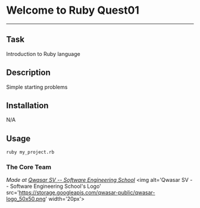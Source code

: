 # Welcome to Ruby Quest01
***

## Task
Introduction to Ruby language

## Description
Simple starting problems

## Installation
N/A

## Usage
```
ruby my_project.rb

```

### The Core Team

<span><i>Made at <a href='https://qwasar.io'>Qwasar SV -- Software Engineering School</a></i></span>
<span><img alt='Qwasar SV -- Software Engineering School's Logo' src='https://storage.googleapis.com/qwasar-public/qwasar-logo_50x50.png' width='20px'></span>
